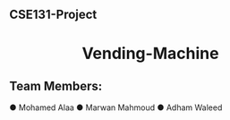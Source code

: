 ## CSE131-Project
<h1 align="center" id="title">Vending-Machine</h1>
 
<h2>Team Members:</h2>
● Mohamed Alaa
● Marwan Mahmoud
● Adham Waleed
